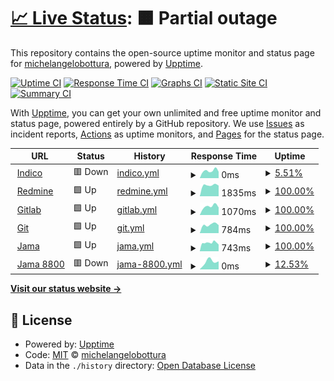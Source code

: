 # [📈 Live Status](https://upptime.cta-observatory.org): <!--live status--> **🟧 Partial outage**

This repository contains the open-source uptime monitor and status page for [michelangelobottura](https://upptime.cta-observatory.org), powered by [Upptime](https://github.com/upptime/upptime).

[![Uptime CI](https://github.com/michelangelobottura/ctaoit-upptime/workflows/Uptime%20CI/badge.svg)](https://github.com/michelangelobottura/ctaoit-upptime/actions?query=workflow%3A%22Uptime+CI%22)
[![Response Time CI](https://github.com/michelangelobottura/ctaoit-upptime/workflows/Response%20Time%20CI/badge.svg)](https://github.com/michelangelobottura/ctaoit-upptime/actions?query=workflow%3A%22Response+Time+CI%22)
[![Graphs CI](https://github.com/michelangelobottura/ctaoit-upptime/workflows/Graphs%20CI/badge.svg)](https://github.com/michelangelobottura/ctaoit-upptime/actions?query=workflow%3A%22Graphs+CI%22)
[![Static Site CI](https://github.com/michelangelobottura/ctaoit-upptime/workflows/Static%20Site%20CI/badge.svg)](https://github.com/michelangelobottura/ctaoit-upptime/actions?query=workflow%3A%22Static+Site+CI%22)
[![Summary CI](https://github.com/michelangelobottura/ctaoit-upptime/workflows/Summary%20CI/badge.svg)](https://github.com/michelangelobottura/ctaoit-upptime/actions?query=workflow%3A%22Summary+CI%22)

With [Upptime](https://upptime.js.org), you can get your own unlimited and free uptime monitor and status page, powered entirely by a GitHub repository. We use [Issues](https://github.com/michelangelobottura/ctaoit-upptime/issues) as incident reports, [Actions](https://github.com/michelangelobottura/ctaoit-upptime/actions) as uptime monitors, and [Pages](https://upptime.cta-observatory.org) for the status page.

<!--start: status pages-->
<!-- This summary is generated by Upptime (https://github.com/upptime/upptime) -->
<!-- Do not edit this manually, your changes will be overwritten -->
<!-- prettier-ignore -->
| URL | Status | History | Response Time | Uptime |
| --- | ------ | ------- | ------------- | ------ |
| <img alt="" src="https://icons.duckduckgo.com/ip3/indico.cta-observatory.org.ico" height="13"> [Indico](https://indico.cta-observatory.org) | 🟥 Down | [indico.yml](https://github.com/michelangelobottura/ctaoit-upptime/commits/HEAD/history/indico.yml) | <details><summary><img alt="Response time graph" src="./graphs/indico/response-time-week.png" height="20"> 0ms</summary><br><a href="https://upptime.cta-observatory.org/history/indico"><img alt="Response time 0" src="https://img.shields.io/endpoint?url=https%3A%2F%2Fraw.githubusercontent.com%2Fmichelangelobottura%2Fctaoit-upptime%2FHEAD%2Fapi%2Findico%2Fresponse-time.json"></a><br><a href="https://upptime.cta-observatory.org/history/indico"><img alt="24-hour response time 0" src="https://img.shields.io/endpoint?url=https%3A%2F%2Fraw.githubusercontent.com%2Fmichelangelobottura%2Fctaoit-upptime%2FHEAD%2Fapi%2Findico%2Fresponse-time-day.json"></a><br><a href="https://upptime.cta-observatory.org/history/indico"><img alt="7-day response time 0" src="https://img.shields.io/endpoint?url=https%3A%2F%2Fraw.githubusercontent.com%2Fmichelangelobottura%2Fctaoit-upptime%2FHEAD%2Fapi%2Findico%2Fresponse-time-week.json"></a><br><a href="https://upptime.cta-observatory.org/history/indico"><img alt="30-day response time 0" src="https://img.shields.io/endpoint?url=https%3A%2F%2Fraw.githubusercontent.com%2Fmichelangelobottura%2Fctaoit-upptime%2FHEAD%2Fapi%2Findico%2Fresponse-time-month.json"></a><br><a href="https://upptime.cta-observatory.org/history/indico"><img alt="1-year response time 0" src="https://img.shields.io/endpoint?url=https%3A%2F%2Fraw.githubusercontent.com%2Fmichelangelobottura%2Fctaoit-upptime%2FHEAD%2Fapi%2Findico%2Fresponse-time-year.json"></a></details> | <details><summary><a href="https://upptime.cta-observatory.org/history/indico">5.51%</a></summary><a href="https://upptime.cta-observatory.org/history/indico"><img alt="All-time uptime 5.51%" src="https://img.shields.io/endpoint?url=https%3A%2F%2Fraw.githubusercontent.com%2Fmichelangelobottura%2Fctaoit-upptime%2FHEAD%2Fapi%2Findico%2Fuptime.json"></a><br><a href="https://upptime.cta-observatory.org/history/indico"><img alt="24-hour uptime 5.51%" src="https://img.shields.io/endpoint?url=https%3A%2F%2Fraw.githubusercontent.com%2Fmichelangelobottura%2Fctaoit-upptime%2FHEAD%2Fapi%2Findico%2Fuptime-day.json"></a><br><a href="https://upptime.cta-observatory.org/history/indico"><img alt="7-day uptime 5.51%" src="https://img.shields.io/endpoint?url=https%3A%2F%2Fraw.githubusercontent.com%2Fmichelangelobottura%2Fctaoit-upptime%2FHEAD%2Fapi%2Findico%2Fuptime-week.json"></a><br><a href="https://upptime.cta-observatory.org/history/indico"><img alt="30-day uptime 5.51%" src="https://img.shields.io/endpoint?url=https%3A%2F%2Fraw.githubusercontent.com%2Fmichelangelobottura%2Fctaoit-upptime%2FHEAD%2Fapi%2Findico%2Fuptime-month.json"></a><br><a href="https://upptime.cta-observatory.org/history/indico"><img alt="1-year uptime 5.51%" src="https://img.shields.io/endpoint?url=https%3A%2F%2Fraw.githubusercontent.com%2Fmichelangelobottura%2Fctaoit-upptime%2FHEAD%2Fapi%2Findico%2Fuptime-year.json"></a></details>
| <img alt="" src="https://icons.duckduckgo.com/ip3/redmine.cta-observatory.org.ico" height="13"> [Redmine](https://redmine.cta-observatory.org) | 🟩 Up | [redmine.yml](https://github.com/michelangelobottura/ctaoit-upptime/commits/HEAD/history/redmine.yml) | <details><summary><img alt="Response time graph" src="./graphs/redmine/response-time-week.png" height="20"> 1835ms</summary><br><a href="https://upptime.cta-observatory.org/history/redmine"><img alt="Response time 1835" src="https://img.shields.io/endpoint?url=https%3A%2F%2Fraw.githubusercontent.com%2Fmichelangelobottura%2Fctaoit-upptime%2FHEAD%2Fapi%2Fredmine%2Fresponse-time.json"></a><br><a href="https://upptime.cta-observatory.org/history/redmine"><img alt="24-hour response time 1835" src="https://img.shields.io/endpoint?url=https%3A%2F%2Fraw.githubusercontent.com%2Fmichelangelobottura%2Fctaoit-upptime%2FHEAD%2Fapi%2Fredmine%2Fresponse-time-day.json"></a><br><a href="https://upptime.cta-observatory.org/history/redmine"><img alt="7-day response time 1835" src="https://img.shields.io/endpoint?url=https%3A%2F%2Fraw.githubusercontent.com%2Fmichelangelobottura%2Fctaoit-upptime%2FHEAD%2Fapi%2Fredmine%2Fresponse-time-week.json"></a><br><a href="https://upptime.cta-observatory.org/history/redmine"><img alt="30-day response time 1835" src="https://img.shields.io/endpoint?url=https%3A%2F%2Fraw.githubusercontent.com%2Fmichelangelobottura%2Fctaoit-upptime%2FHEAD%2Fapi%2Fredmine%2Fresponse-time-month.json"></a><br><a href="https://upptime.cta-observatory.org/history/redmine"><img alt="1-year response time 1835" src="https://img.shields.io/endpoint?url=https%3A%2F%2Fraw.githubusercontent.com%2Fmichelangelobottura%2Fctaoit-upptime%2FHEAD%2Fapi%2Fredmine%2Fresponse-time-year.json"></a></details> | <details><summary><a href="https://upptime.cta-observatory.org/history/redmine">100.00%</a></summary><a href="https://upptime.cta-observatory.org/history/redmine"><img alt="All-time uptime 100.00%" src="https://img.shields.io/endpoint?url=https%3A%2F%2Fraw.githubusercontent.com%2Fmichelangelobottura%2Fctaoit-upptime%2FHEAD%2Fapi%2Fredmine%2Fuptime.json"></a><br><a href="https://upptime.cta-observatory.org/history/redmine"><img alt="24-hour uptime 100.00%" src="https://img.shields.io/endpoint?url=https%3A%2F%2Fraw.githubusercontent.com%2Fmichelangelobottura%2Fctaoit-upptime%2FHEAD%2Fapi%2Fredmine%2Fuptime-day.json"></a><br><a href="https://upptime.cta-observatory.org/history/redmine"><img alt="7-day uptime 100.00%" src="https://img.shields.io/endpoint?url=https%3A%2F%2Fraw.githubusercontent.com%2Fmichelangelobottura%2Fctaoit-upptime%2FHEAD%2Fapi%2Fredmine%2Fuptime-week.json"></a><br><a href="https://upptime.cta-observatory.org/history/redmine"><img alt="30-day uptime 100.00%" src="https://img.shields.io/endpoint?url=https%3A%2F%2Fraw.githubusercontent.com%2Fmichelangelobottura%2Fctaoit-upptime%2FHEAD%2Fapi%2Fredmine%2Fuptime-month.json"></a><br><a href="https://upptime.cta-observatory.org/history/redmine"><img alt="1-year uptime 100.00%" src="https://img.shields.io/endpoint?url=https%3A%2F%2Fraw.githubusercontent.com%2Fmichelangelobottura%2Fctaoit-upptime%2FHEAD%2Fapi%2Fredmine%2Fuptime-year.json"></a></details>
| <img alt="" src="https://icons.duckduckgo.com/ip3/gitlab.cta-observatory.org.ico" height="13"> [Gitlab](https://gitlab.cta-observatory.org) | 🟩 Up | [gitlab.yml](https://github.com/michelangelobottura/ctaoit-upptime/commits/HEAD/history/gitlab.yml) | <details><summary><img alt="Response time graph" src="./graphs/gitlab/response-time-week.png" height="20"> 1070ms</summary><br><a href="https://upptime.cta-observatory.org/history/gitlab"><img alt="Response time 1070" src="https://img.shields.io/endpoint?url=https%3A%2F%2Fraw.githubusercontent.com%2Fmichelangelobottura%2Fctaoit-upptime%2FHEAD%2Fapi%2Fgitlab%2Fresponse-time.json"></a><br><a href="https://upptime.cta-observatory.org/history/gitlab"><img alt="24-hour response time 1070" src="https://img.shields.io/endpoint?url=https%3A%2F%2Fraw.githubusercontent.com%2Fmichelangelobottura%2Fctaoit-upptime%2FHEAD%2Fapi%2Fgitlab%2Fresponse-time-day.json"></a><br><a href="https://upptime.cta-observatory.org/history/gitlab"><img alt="7-day response time 1070" src="https://img.shields.io/endpoint?url=https%3A%2F%2Fraw.githubusercontent.com%2Fmichelangelobottura%2Fctaoit-upptime%2FHEAD%2Fapi%2Fgitlab%2Fresponse-time-week.json"></a><br><a href="https://upptime.cta-observatory.org/history/gitlab"><img alt="30-day response time 1070" src="https://img.shields.io/endpoint?url=https%3A%2F%2Fraw.githubusercontent.com%2Fmichelangelobottura%2Fctaoit-upptime%2FHEAD%2Fapi%2Fgitlab%2Fresponse-time-month.json"></a><br><a href="https://upptime.cta-observatory.org/history/gitlab"><img alt="1-year response time 1070" src="https://img.shields.io/endpoint?url=https%3A%2F%2Fraw.githubusercontent.com%2Fmichelangelobottura%2Fctaoit-upptime%2FHEAD%2Fapi%2Fgitlab%2Fresponse-time-year.json"></a></details> | <details><summary><a href="https://upptime.cta-observatory.org/history/gitlab">100.00%</a></summary><a href="https://upptime.cta-observatory.org/history/gitlab"><img alt="All-time uptime 100.00%" src="https://img.shields.io/endpoint?url=https%3A%2F%2Fraw.githubusercontent.com%2Fmichelangelobottura%2Fctaoit-upptime%2FHEAD%2Fapi%2Fgitlab%2Fuptime.json"></a><br><a href="https://upptime.cta-observatory.org/history/gitlab"><img alt="24-hour uptime 100.00%" src="https://img.shields.io/endpoint?url=https%3A%2F%2Fraw.githubusercontent.com%2Fmichelangelobottura%2Fctaoit-upptime%2FHEAD%2Fapi%2Fgitlab%2Fuptime-day.json"></a><br><a href="https://upptime.cta-observatory.org/history/gitlab"><img alt="7-day uptime 100.00%" src="https://img.shields.io/endpoint?url=https%3A%2F%2Fraw.githubusercontent.com%2Fmichelangelobottura%2Fctaoit-upptime%2FHEAD%2Fapi%2Fgitlab%2Fuptime-week.json"></a><br><a href="https://upptime.cta-observatory.org/history/gitlab"><img alt="30-day uptime 100.00%" src="https://img.shields.io/endpoint?url=https%3A%2F%2Fraw.githubusercontent.com%2Fmichelangelobottura%2Fctaoit-upptime%2FHEAD%2Fapi%2Fgitlab%2Fuptime-month.json"></a><br><a href="https://upptime.cta-observatory.org/history/gitlab"><img alt="1-year uptime 100.00%" src="https://img.shields.io/endpoint?url=https%3A%2F%2Fraw.githubusercontent.com%2Fmichelangelobottura%2Fctaoit-upptime%2FHEAD%2Fapi%2Fgitlab%2Fuptime-year.json"></a></details>
| <img alt="" src="https://icons.duckduckgo.com/ip3/git.cta-observatory.org.ico" height="13"> [Git](https://git.cta-observatory.org) | 🟩 Up | [git.yml](https://github.com/michelangelobottura/ctaoit-upptime/commits/HEAD/history/git.yml) | <details><summary><img alt="Response time graph" src="./graphs/git/response-time-week.png" height="20"> 784ms</summary><br><a href="https://upptime.cta-observatory.org/history/git"><img alt="Response time 784" src="https://img.shields.io/endpoint?url=https%3A%2F%2Fraw.githubusercontent.com%2Fmichelangelobottura%2Fctaoit-upptime%2FHEAD%2Fapi%2Fgit%2Fresponse-time.json"></a><br><a href="https://upptime.cta-observatory.org/history/git"><img alt="24-hour response time 784" src="https://img.shields.io/endpoint?url=https%3A%2F%2Fraw.githubusercontent.com%2Fmichelangelobottura%2Fctaoit-upptime%2FHEAD%2Fapi%2Fgit%2Fresponse-time-day.json"></a><br><a href="https://upptime.cta-observatory.org/history/git"><img alt="7-day response time 784" src="https://img.shields.io/endpoint?url=https%3A%2F%2Fraw.githubusercontent.com%2Fmichelangelobottura%2Fctaoit-upptime%2FHEAD%2Fapi%2Fgit%2Fresponse-time-week.json"></a><br><a href="https://upptime.cta-observatory.org/history/git"><img alt="30-day response time 784" src="https://img.shields.io/endpoint?url=https%3A%2F%2Fraw.githubusercontent.com%2Fmichelangelobottura%2Fctaoit-upptime%2FHEAD%2Fapi%2Fgit%2Fresponse-time-month.json"></a><br><a href="https://upptime.cta-observatory.org/history/git"><img alt="1-year response time 784" src="https://img.shields.io/endpoint?url=https%3A%2F%2Fraw.githubusercontent.com%2Fmichelangelobottura%2Fctaoit-upptime%2FHEAD%2Fapi%2Fgit%2Fresponse-time-year.json"></a></details> | <details><summary><a href="https://upptime.cta-observatory.org/history/git">100.00%</a></summary><a href="https://upptime.cta-observatory.org/history/git"><img alt="All-time uptime 100.00%" src="https://img.shields.io/endpoint?url=https%3A%2F%2Fraw.githubusercontent.com%2Fmichelangelobottura%2Fctaoit-upptime%2FHEAD%2Fapi%2Fgit%2Fuptime.json"></a><br><a href="https://upptime.cta-observatory.org/history/git"><img alt="24-hour uptime 100.00%" src="https://img.shields.io/endpoint?url=https%3A%2F%2Fraw.githubusercontent.com%2Fmichelangelobottura%2Fctaoit-upptime%2FHEAD%2Fapi%2Fgit%2Fuptime-day.json"></a><br><a href="https://upptime.cta-observatory.org/history/git"><img alt="7-day uptime 100.00%" src="https://img.shields.io/endpoint?url=https%3A%2F%2Fraw.githubusercontent.com%2Fmichelangelobottura%2Fctaoit-upptime%2FHEAD%2Fapi%2Fgit%2Fuptime-week.json"></a><br><a href="https://upptime.cta-observatory.org/history/git"><img alt="30-day uptime 100.00%" src="https://img.shields.io/endpoint?url=https%3A%2F%2Fraw.githubusercontent.com%2Fmichelangelobottura%2Fctaoit-upptime%2FHEAD%2Fapi%2Fgit%2Fuptime-month.json"></a><br><a href="https://upptime.cta-observatory.org/history/git"><img alt="1-year uptime 100.00%" src="https://img.shields.io/endpoint?url=https%3A%2F%2Fraw.githubusercontent.com%2Fmichelangelobottura%2Fctaoit-upptime%2FHEAD%2Fapi%2Fgit%2Fuptime-year.json"></a></details>
| <img alt="" src="https://icons.duckduckgo.com/ip3/jama.cta-observatory.org.ico" height="13"> [Jama](https://jama.cta-observatory.org) | 🟩 Up | [jama.yml](https://github.com/michelangelobottura/ctaoit-upptime/commits/HEAD/history/jama.yml) | <details><summary><img alt="Response time graph" src="./graphs/jama/response-time-week.png" height="20"> 743ms</summary><br><a href="https://upptime.cta-observatory.org/history/jama"><img alt="Response time 743" src="https://img.shields.io/endpoint?url=https%3A%2F%2Fraw.githubusercontent.com%2Fmichelangelobottura%2Fctaoit-upptime%2FHEAD%2Fapi%2Fjama%2Fresponse-time.json"></a><br><a href="https://upptime.cta-observatory.org/history/jama"><img alt="24-hour response time 743" src="https://img.shields.io/endpoint?url=https%3A%2F%2Fraw.githubusercontent.com%2Fmichelangelobottura%2Fctaoit-upptime%2FHEAD%2Fapi%2Fjama%2Fresponse-time-day.json"></a><br><a href="https://upptime.cta-observatory.org/history/jama"><img alt="7-day response time 743" src="https://img.shields.io/endpoint?url=https%3A%2F%2Fraw.githubusercontent.com%2Fmichelangelobottura%2Fctaoit-upptime%2FHEAD%2Fapi%2Fjama%2Fresponse-time-week.json"></a><br><a href="https://upptime.cta-observatory.org/history/jama"><img alt="30-day response time 743" src="https://img.shields.io/endpoint?url=https%3A%2F%2Fraw.githubusercontent.com%2Fmichelangelobottura%2Fctaoit-upptime%2FHEAD%2Fapi%2Fjama%2Fresponse-time-month.json"></a><br><a href="https://upptime.cta-observatory.org/history/jama"><img alt="1-year response time 743" src="https://img.shields.io/endpoint?url=https%3A%2F%2Fraw.githubusercontent.com%2Fmichelangelobottura%2Fctaoit-upptime%2FHEAD%2Fapi%2Fjama%2Fresponse-time-year.json"></a></details> | <details><summary><a href="https://upptime.cta-observatory.org/history/jama">100.00%</a></summary><a href="https://upptime.cta-observatory.org/history/jama"><img alt="All-time uptime 100.00%" src="https://img.shields.io/endpoint?url=https%3A%2F%2Fraw.githubusercontent.com%2Fmichelangelobottura%2Fctaoit-upptime%2FHEAD%2Fapi%2Fjama%2Fuptime.json"></a><br><a href="https://upptime.cta-observatory.org/history/jama"><img alt="24-hour uptime 100.00%" src="https://img.shields.io/endpoint?url=https%3A%2F%2Fraw.githubusercontent.com%2Fmichelangelobottura%2Fctaoit-upptime%2FHEAD%2Fapi%2Fjama%2Fuptime-day.json"></a><br><a href="https://upptime.cta-observatory.org/history/jama"><img alt="7-day uptime 100.00%" src="https://img.shields.io/endpoint?url=https%3A%2F%2Fraw.githubusercontent.com%2Fmichelangelobottura%2Fctaoit-upptime%2FHEAD%2Fapi%2Fjama%2Fuptime-week.json"></a><br><a href="https://upptime.cta-observatory.org/history/jama"><img alt="30-day uptime 100.00%" src="https://img.shields.io/endpoint?url=https%3A%2F%2Fraw.githubusercontent.com%2Fmichelangelobottura%2Fctaoit-upptime%2FHEAD%2Fapi%2Fjama%2Fuptime-month.json"></a><br><a href="https://upptime.cta-observatory.org/history/jama"><img alt="1-year uptime 100.00%" src="https://img.shields.io/endpoint?url=https%3A%2F%2Fraw.githubusercontent.com%2Fmichelangelobottura%2Fctaoit-upptime%2FHEAD%2Fapi%2Fjama%2Fuptime-year.json"></a></details>
| <img alt="" src="https://icons.duckduckgo.com/ip3/jama.cta-observatory.org.ico" height="13"> [Jama 8800](https://jama.cta-observatory.org:8800/authenticate?redirect=/) | 🟥 Down | [jama-8800.yml](https://github.com/michelangelobottura/ctaoit-upptime/commits/HEAD/history/jama-8800.yml) | <details><summary><img alt="Response time graph" src="./graphs/jama-8800/response-time-week.png" height="20"> 0ms</summary><br><a href="https://upptime.cta-observatory.org/history/jama-8800"><img alt="Response time 0" src="https://img.shields.io/endpoint?url=https%3A%2F%2Fraw.githubusercontent.com%2Fmichelangelobottura%2Fctaoit-upptime%2FHEAD%2Fapi%2Fjama-8800%2Fresponse-time.json"></a><br><a href="https://upptime.cta-observatory.org/history/jama-8800"><img alt="24-hour response time 0" src="https://img.shields.io/endpoint?url=https%3A%2F%2Fraw.githubusercontent.com%2Fmichelangelobottura%2Fctaoit-upptime%2FHEAD%2Fapi%2Fjama-8800%2Fresponse-time-day.json"></a><br><a href="https://upptime.cta-observatory.org/history/jama-8800"><img alt="7-day response time 0" src="https://img.shields.io/endpoint?url=https%3A%2F%2Fraw.githubusercontent.com%2Fmichelangelobottura%2Fctaoit-upptime%2FHEAD%2Fapi%2Fjama-8800%2Fresponse-time-week.json"></a><br><a href="https://upptime.cta-observatory.org/history/jama-8800"><img alt="30-day response time 0" src="https://img.shields.io/endpoint?url=https%3A%2F%2Fraw.githubusercontent.com%2Fmichelangelobottura%2Fctaoit-upptime%2FHEAD%2Fapi%2Fjama-8800%2Fresponse-time-month.json"></a><br><a href="https://upptime.cta-observatory.org/history/jama-8800"><img alt="1-year response time 0" src="https://img.shields.io/endpoint?url=https%3A%2F%2Fraw.githubusercontent.com%2Fmichelangelobottura%2Fctaoit-upptime%2FHEAD%2Fapi%2Fjama-8800%2Fresponse-time-year.json"></a></details> | <details><summary><a href="https://upptime.cta-observatory.org/history/jama-8800">12.53%</a></summary><a href="https://upptime.cta-observatory.org/history/jama-8800"><img alt="All-time uptime 12.53%" src="https://img.shields.io/endpoint?url=https%3A%2F%2Fraw.githubusercontent.com%2Fmichelangelobottura%2Fctaoit-upptime%2FHEAD%2Fapi%2Fjama-8800%2Fuptime.json"></a><br><a href="https://upptime.cta-observatory.org/history/jama-8800"><img alt="24-hour uptime 12.53%" src="https://img.shields.io/endpoint?url=https%3A%2F%2Fraw.githubusercontent.com%2Fmichelangelobottura%2Fctaoit-upptime%2FHEAD%2Fapi%2Fjama-8800%2Fuptime-day.json"></a><br><a href="https://upptime.cta-observatory.org/history/jama-8800"><img alt="7-day uptime 12.53%" src="https://img.shields.io/endpoint?url=https%3A%2F%2Fraw.githubusercontent.com%2Fmichelangelobottura%2Fctaoit-upptime%2FHEAD%2Fapi%2Fjama-8800%2Fuptime-week.json"></a><br><a href="https://upptime.cta-observatory.org/history/jama-8800"><img alt="30-day uptime 12.53%" src="https://img.shields.io/endpoint?url=https%3A%2F%2Fraw.githubusercontent.com%2Fmichelangelobottura%2Fctaoit-upptime%2FHEAD%2Fapi%2Fjama-8800%2Fuptime-month.json"></a><br><a href="https://upptime.cta-observatory.org/history/jama-8800"><img alt="1-year uptime 12.53%" src="https://img.shields.io/endpoint?url=https%3A%2F%2Fraw.githubusercontent.com%2Fmichelangelobottura%2Fctaoit-upptime%2FHEAD%2Fapi%2Fjama-8800%2Fuptime-year.json"></a></details>

<!--end: status pages-->

[**Visit our status website →**](https://upptime.cta-observatory.org)

## 📄 License

- Powered by: [Upptime](https://github.com/upptime/upptime)
- Code: [MIT](./LICENSE) © [michelangelobottura](https://upptime.cta-observatory.org)
- Data in the `./history` directory: [Open Database License](https://opendatacommons.org/licenses/odbl/1-0/)
